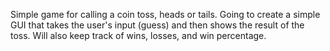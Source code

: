 Simple game for calling a coin toss, heads or tails.  Going to create a simple GUI that takes the user's input (guess) and then shows the result of the toss.  Will also keep track of wins, losses, and win percentage.
